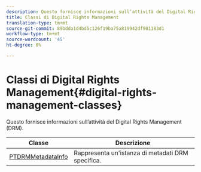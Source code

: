 ```yaml
---
description: Questo fornisce informazioni sull’attività del Digital Rights Management (DRM).
title: Classi di Digital Rights Management
translation-type: tm+mt
source-git-commit: 89bdda1d4bd5c126f19ba75a819942df901183d1
workflow-type: tm+mt
source-wordcount: '45'
ht-degree: 0%

---
```



# Classi di Digital Rights Management{#digital-rights-management-classes}

Questo fornisce informazioni sull’attività del Digital Rights Management (DRM).

| **Classe** | **Descrizione** |
|---|---|
| [PTDRMMetadataInfo](https://help.adobe.com/en_US/primetime/api/psdk/appledoc/Classes/PTDRMMetadataInfo.html) | Rappresenta un&#39;istanza di metadati DRM specifica. |